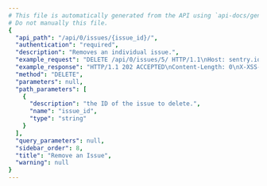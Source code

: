 ```yaml
---
# This file is automatically generated from the API using `api-docs/generate.py`
# Do not manually this file.
{
  "api_path": "/api/0/issues/{issue_id}/", 
  "authentication": "required", 
  "description": "Removes an individual issue.", 
  "example_request": "DELETE /api/0/issues/5/ HTTP/1.1\nHost: sentry.io\nAuthorization: Bearer <token>", 
  "example_response": "HTTP/1.1 202 ACCEPTED\nContent-Length: 0\nX-XSS-Protection: 1; mode=block\nContent-Language: en\nX-Content-Type-Options: nosniff\nVary: Accept-Language, Cookie\nAllow: GET, PUT, DELETE, HEAD, OPTIONS\nX-Frame-Options: deny", 
  "method": "DELETE", 
  "parameters": null, 
  "path_parameters": [
    {
      "description": "the ID of the issue to delete.", 
      "name": "issue_id", 
      "type": "string"
    }
  ], 
  "query_parameters": null, 
  "sidebar_order": 8, 
  "title": "Remove an Issue", 
  "warning": null
}
---
```


